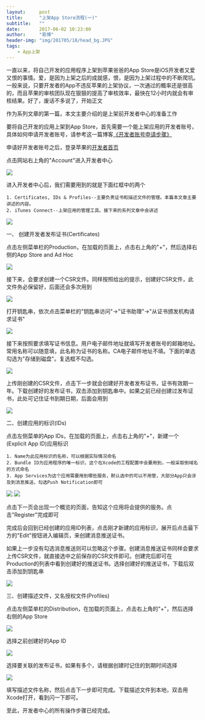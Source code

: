 ```yaml
---
layout:     post
title:      "上架App Store流程(一)"
subtitle:   ""
date:       2017-06-02 10:23:00
author:     "易博"
header-img: "img/201705/18/head_bg.JPG"
tags:
    - App上架
---
```


一直以来，将自己开发的应用程序上架到苹果爸爸的App Store是iOS开发者又爱又恨的事情。爱，是因为上架之后的成就感，恨，是因为上架过程中的不断爬坑。一般来说，只要开发者的App不违反苹果的上架协议，一次通过的概率还是很高的，而且苹果的审核团队现在狠狠的提高了审核效率，最快在12小时内就会有审核结果。好了，废话不多说了，开始正文

作为系列文章的第一篇，本文主要介绍的是上架前开发者中心的准备工作

要将自己开发的应用上架到App Store，首先需要一个能上架应用的开发者账号，具体如何申请开发者账号，请参考这一篇博客[《开发者账号申请步骤》](http://#)

申请好开发者账号之后，登录苹果的[开发者首页](https://developer.apple.com/)

点击网站右上角的"Account"进入开发者中心

![](http://www.xttxqjfg.cn/img/201706/02/01001.png)

进入开发者中心后，我们需要用到的就是下面红框中的两个

    1. Certificates, IDs & Profiles--主要负责证书和描述文件的管理。本篇本文章主要讲述的内容。
    2. iTunes Connect--上架应用的管理工具。接下来的系列文章中会讲述

![](http://www.xttxqjfg.cn/img/201706/02/01002.png)

一、 创建开发者发布证书(Certificates)

点击左侧菜单栏的Production，在加载的页面上，点击右上角的"+"，然后选择右侧的App Store and Ad Hoc

![](http://www.xttxqjfg.cn/img/201706/02/01003.png)


接下来，会要求创建一个CSR文件。同样按照给出的提示，创建好CSR文件，此文件务必保留好，后面还会多次用到

![](http://www.xttxqjfg.cn/img/201706/02/01004.png)

打开钥匙串，依次点击菜单栏的"钥匙串访问"->"证书助理"->"从证书颁发机构请求证书"

![](http://www.xttxqjfg.cn/img/201706/02/01005.png)

接下来按照要求填写证书信息。用户电子邮件地址就填写开发者账号的邮箱地址。常用名称可以随意填，此名称为证书的名称。CA电子邮件地址不填。下面的单选勾选为"存储到磁盘"。复选框不勾选。

![](http://www.xttxqjfg.cn/img/201706/02/01007.png)

上传刚创建的CSR文件，点击下一步就会创建好开发者发布证书，证书有效期一年。下载创建好的发布证书，双击添加到钥匙串中。如果之前已经创建过发布证书，此处可记住证书到期日期，后面会用到

![](http://www.xttxqjfg.cn/img/201706/02/01008.png)

二、创建应用的标识(IDs)

点击左侧菜单的App IDs，在加载的页面上，点击右上角的"+"，新建一个(Explicit App ID)应用标识

    1. Name为此应用标识的名称，可以根据实际情况命名
    2. Bundle ID为应用程序的唯一标识，这个在Xcode的工程配置中会要用到，一般采取倒域名的方式命名
    3. App Services为这个应用需要用到哪些服务，默认选中的可以不用管，大部分App只会涉及到消息推送，勾选Push Notification即可

![](http://www.xttxqjfg.cn/img/201706/02/01009.png)
![](http://www.xttxqjfg.cn/img/201706/02/01010.png)

点击下一页会出现一个概览的页面，告知这个应用将会提供的服务。点击"Register"完成即可

完成后会回到已经创建的应用ID列表，点击刚才新建的应用标识，展开后点击最下方的"Edit"按钮进入编辑页，来创建消息推送证书。

如果上一步没有勾选消息推送则可以忽略这个步骤。创建消息推送证书同样会要求上传CSR文件，就直接选中之前保存的CSR文件即可。创建完后即可在Production的列表中看到创建好的推送证书。选择创建好的推送证书，下载后双击添加到钥匙串

![](http://www.xttxqjfg.cn/img/201706/02/01011.png)


三、创建描述文件，又名授权文件(Profiles)

点击左侧菜单栏的Distribution，在加载的页面上，点击右上角的"+"，然后选择右侧的App Store

![](http://www.xttxqjfg.cn/img/201706/02/01012.png)

选择之前创建好的App ID

![](http://www.xttxqjfg.cn/img/201706/02/01013.png)

选择要关联的发布证书，如果有多个，请根据创建时记住的到期时间选择

![](http://www.xttxqjfg.cn/img/201706/02/01014.png)

填写描述文件名称，然后点击下一步即可完成。下载描述文件到本地，双击用Xcode打开，看到闪一下即可。

至此，开发者中心的所有操作步骤已经完成。
